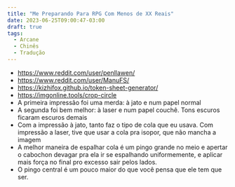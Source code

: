 ```yaml
---
title: "Me Preparando Para RPG Com Menos de XX Reais"
date: 2023-06-25T09:00:47-03:00
draft: true
tags:
  - Arcane
  - Chinês
  - Tradução
---
```


- https://www.reddit.com/user/penllawen/
- https://www.reddit.com/user/ManuFS/
- https://kizhifox.github.io/token-sheet-generator/
- https://imgonline.tools/crop-circle
- A primeira impressão foi uma merda: à jato e num papel normal
- A segunda foi bem melhor: à laser e num papel couchê. Tons escuros ficaram escuros demais
- Com a impressão à jato, tanto faz o tipo de cola que eu usava. Com impressão a laser, tive que usar a cola pra isopor, que não mancha a imagem
- A melhor maneira de espalhar cola é um pingo grande no meio e apertar o cabochon devagar pra ela ir se espalhando uniformemente, e aplicar mais força no final pro excesso sair pelos lados.
- O pingo central é um pouco maior do que você pensa que ele tem que ser.

